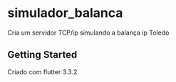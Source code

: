 # simulador_balanca

Cria um servidor TCP/ip simulando a balança ip Toledo

## Getting Started

Criado com flutter 3.3.2
